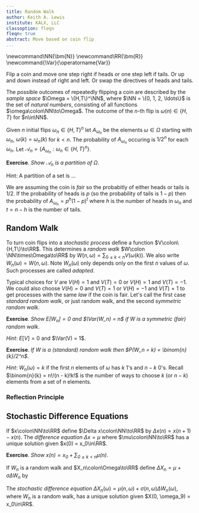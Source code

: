 ```yaml
---
title: Random Walk
author: Keith A. Lewis
institute: KALX, LLC
classoption: fleqn
fleqn: true
abstract: Move based on coin flip
...
```


\newcommand\NN{\bm{N}}
\newcommand\RR{\bm{R}}
\newcommand{\Var}{\operatorname{Var}}

Flip a coin and move one step right if heads or one step left if tails.
Or up and down instead of right and left. Or swap the directives of heads and tails.

The possible outcomes of repeatedly flipping a coin are described
by the _sample space_ $\Omega = \{H,T\}^\NN$, where $\NN = \{0, 1, 2, \ldots\}$ is
the set of _natural numbers_,
consisting of all functions $\omega\colon\NN\to\Omega$.
The outcome of the $n$-th flip is $\omega(n)\in\{H,T\}$ for $n\in\NN$.

Given $n$ initial flips $\omega_n\in\{H,T\}^n$ let $A_{\omega_n}$
be the elements $\omega\in\Omega$ starting with $\omega_n$,
$\omega(k) = \omega_n(k)$ for $k < n$.
The probability of $A_{\omega_n}$ occuring is $1/2^n$ for each $\omega_n$.
Let $\mathcal{A}_n = \{A_{\omega_n}:\omega_n\in\{H,T\}^n\}$.

__Exercise__. _Show $\mathcal{A}_n$ is a partition of $\Omega$_.

Hint: A partition of a set is ...

We are assuming the coin is _fair_ so the probabitly of either heads or tails is $1/2$.
If the probability of heads is $p$ (so the probability of tails is $1 - p$) then
the probability of $A_{\omega_n} = p^h(1 - p)^t$ where $h$ is the number of
heads in $\omega_n$ and $t = n - h$ is the number of tails.

## Random Walk

To turn coin flips into a _stochastic process_ define a function $V\colon\{H,T\}\to\RR$.
This determines a _random walk_ $W\colon \NN\times\Omega\to\RR$
by $W(n,\omega) = \sum_{0\le k < n} V(\omega(k))$. We also write $W_n(\omega) = W(n, \omega)$.
Note $W_n(\omega)$ only depends only on the first $n$ values of $\omega$.
Such processes are called _adapted_.

Typical choices for $V$ are $V(H) = 1$ and $V(T) = 0$ or $V(H) = 1$ and $V(T) = -1$.
We could also choose $V(H) = 0$ and $V(T) = 1$ or $V(H) = -1$ and $V(T) = 1$ 
to get processes with the same _law_ if the coin is fair. Let's call the first
case _standard random walk_, or just random walk, and the second _symmetric random walk_.

__Exercise__. _Show $E[W_n] = 0$ and $\Var(W_n) = n$ if $W$ is a symmetric (fair) random walk_.

_Hint_: $E[V] = 0$ and $\Var(V) = 1$.

__Exercise__. _If $W$ is a (standard) random walk then $P(W_n = k) = \binom{n}{k}/2^n$_.

_Hint_: $W_n(\omega) = k$ if the first $n$ elements of $\omega$ has $k$ 1's and $n - k$ 0's.
Recall $\binom{n}{k} = n!/(n - k)!k!$ is the number of ways to choose $k$ (or $n-k$)
elements from a set of $n$ elements.

### Reflection Principle

## Stochastic Difference Equations

If $x\colon\NN\to\RR$ define $\Delta x\colon\NN\to\RR$ by
$\Delta x(n) = x(n + 1) - x(n)$. The _difference equation_ $\Delta x = \mu$
where $\mu\colon\NN\to\RR$ has a unique solution given $x(0) = x_0\in\RR$.

__Exercise__. _Show $x(n) = x_0 + \sum_{0\le k < n} \mu(n)$_.

If $W_n$ is a random walk and $X_n\colon\Omega\to\RR$ define $\Delta X_n = \mu + \sigma\Delta W_n$
by 


The _stochastic difference equation_ $\Delta X_n(\omega) = \mu(n, \omega) + \sigma(n, \omega) \Delta W_n(\omega)$,
where $W_n$ is a random walk, has a unique solution given $X(0, \omega_9) = x_0\in\RR$.
